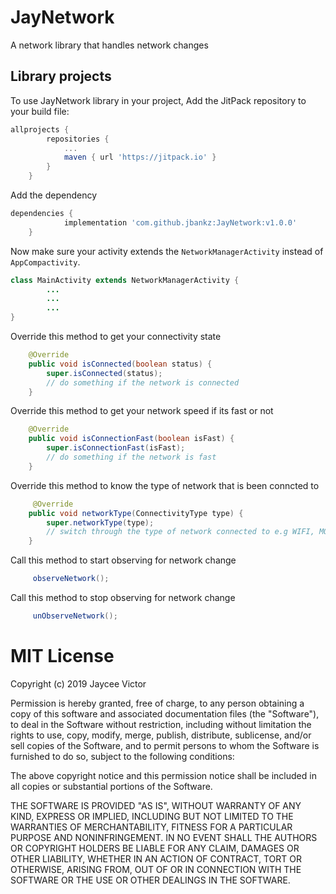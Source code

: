 # JayNetwork
A network library that handles network changes

Library projects
--------------------

To use JayNetwork library in your project, Add the JitPack repository to your build file:

```groovy
allprojects {
		repositories {
			...
			maven { url 'https://jitpack.io' }
		}
	}
```
Add the dependency

```groovy
dependencies {
	        implementation 'com.github.jbankz:JayNetwork:v1.0.0'
	}
```

Now make sure your activity extends the  `NetworkManagerActivity` instead of `AppCompactivity`.

```java
class MainActivity extends NetworkManagerActivity {
        ...
        ...
        ...
}
```

Override this method to get your connectivity state

```java
    @Override
    public void isConnected(boolean status) {
        super.isConnected(status);
        // do something if the network is connected
    }
```

Override this method to get your network speed if its fast or not

```java
    @Override
    public void isConnectionFast(boolean isFast) {
        super.isConnectionFast(isFast);
        // do something if the network is fast
    }
```

Override this method to know the type of network that is been conncted to

```java
     @Override
    public void networkType(ConnectivityType type) {
        super.networkType(type);
        // switch through the type of network connected to e.g WIFI, MOBILE or NONE
    }
```

Call this method to start observing for network change

```groovy
     observeNetwork();
```

Call this method to stop observing for network change

```groovy
     unObserveNetwork();
```


# MIT License

Copyright (c) 2019 Jaycee Victor

Permission is hereby granted, free of charge, to any person obtaining a copy
of this software and associated documentation files (the "Software"), to deal
in the Software without restriction, including without limitation the rights
to use, copy, modify, merge, publish, distribute, sublicense, and/or sell
copies of the Software, and to permit persons to whom the Software is
furnished to do so, subject to the following conditions:

The above copyright notice and this permission notice shall be included in all
copies or substantial portions of the Software.

THE SOFTWARE IS PROVIDED "AS IS", WITHOUT WARRANTY OF ANY KIND, EXPRESS OR
IMPLIED, INCLUDING BUT NOT LIMITED TO THE WARRANTIES OF MERCHANTABILITY,
FITNESS FOR A PARTICULAR PURPOSE AND NONINFRINGEMENT. IN NO EVENT SHALL THE
AUTHORS OR COPYRIGHT HOLDERS BE LIABLE FOR ANY CLAIM, DAMAGES OR OTHER
LIABILITY, WHETHER IN AN ACTION OF CONTRACT, TORT OR OTHERWISE, ARISING FROM,
OUT OF OR IN CONNECTION WITH THE SOFTWARE OR THE USE OR OTHER DEALINGS IN THE
SOFTWARE.

